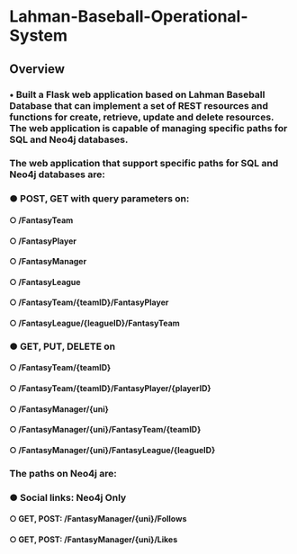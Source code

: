 # Lahman-Baseball-Operational-System

## Overview ##
### •	Built a Flask web application based on Lahman Baseball Database that can implement a set of REST resources and functions for create, retrieve, update and delete resources. The web application is capable of managing specific paths for SQL and Neo4j databases.

### The web application that support specific paths for SQL and Neo4j databases are:
### ● POST, GET with query parameters on: 
####      ○ /FantasyTeam
####  ○ /FantasyPlayer
####  ○ /FantasyManager 
####  ○ /FantasyLeague
####  ○ /FantasyTeam/{teamID}/FantasyPlayer
####  ○ /FantasyLeague/{leagueID}/FantasyTeam 
### ● GET, PUT, DELETE on
####  ○ /FantasyTeam/{teamID}
####  ○ /FantasyTeam/{teamID}/FantasyPlayer/{playerID} 
####  ○ /FantasyManager/{uni}
####  ○ /FantasyManager/{uni}/FantasyTeam/{teamID}
####  ○ /FantasyManager/{uni}/FantasyLeague/{leagueID}

### The paths on Neo4j are:
### ● Social links: Neo4j Only
####  ○ GET, POST: /FantasyManager/{uni}/Follows
####  ○ GET, POST: /FantasyManager/{uni}/Likes
